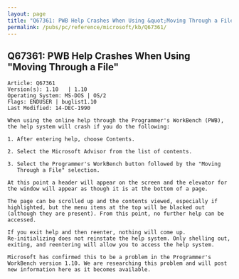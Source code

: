 ```yaml
---
layout: page
title: "Q67361: PWB Help Crashes When Using &quot;Moving Through a File&quot;"
permalink: /pubs/pc/reference/microsoft/kb/Q67361/
---
```


## Q67361: PWB Help Crashes When Using &quot;Moving Through a File&quot;

	Article: Q67361
	Version(s): 1.10   | 1.10
	Operating System: MS-DOS | OS/2
	Flags: ENDUSER | buglist1.10
	Last Modified: 14-DEC-1990
	
	When using the online help through the Programmer's WorkBench (PWB),
	the help system will crash if you do the following:
	
	1. After entering help, choose Contents.
	
	2. Select the Microsoft Advisor from the list of contents.
	
	3. Select the Programmer's WorkBench button followed by the "Moving
	   Through a File" selection.
	
	At this point a header will appear on the screen and the elevator for
	the window will appear as though it is at the bottom of a page.
	
	The page can be scrolled up and the contents viewed, especially if
	highlighted, but the menu items at the top will be blacked out
	(although they are present). From this point, no further help can be
	accessed.
	
	If you exit help and then reenter, nothing will come up.
	Re-initializing does not reinstate the help system. Only shelling out,
	exiting, and reentering will allow you to access the help system.
	
	Microsoft has confirmed this to be a problem in the Programmer's
	WorkBench version 1.10. We are researching this problem and will post
	new information here as it becomes available.
